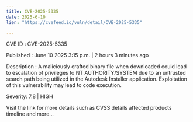 ```yaml
---
title: CVE-2025-5335
date: 2025-6-10
lien: "https://cvefeed.io/vuln/detail/CVE-2025-5335"

---
```


CVE ID : CVE-2025-5335

Published :  June 10
2025
3:15 p.m. | 2 hours
3 minutes ago

Description : A maliciously crafted binary file when downloaded could lead to escalation of privileges to NT AUTHORITY/SYSTEM due to an untrusted search path being utilized in the Autodesk Installer application. Exploitation of this vulnerability may lead to code execution.

Severity: 7.8 | HIGH

Visit the link for more details
such as CVSS details
affected products
timeline
and more...
